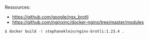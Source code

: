 Ressources:

- https://github.com/google/ngx_brotli
- https://github.com/nginxinc/docker-nginx/tree/master/modules

```sh
$ docker build -t stephaneklein/nginx-brotli:1.23.4 .
```
